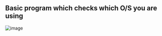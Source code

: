 ## Basic program which checks which O/S you are using

![image](https://user-images.githubusercontent.com/91537105/149558262-1cd71451-8dec-40f1-be78-df39dcf1ab53.png)

